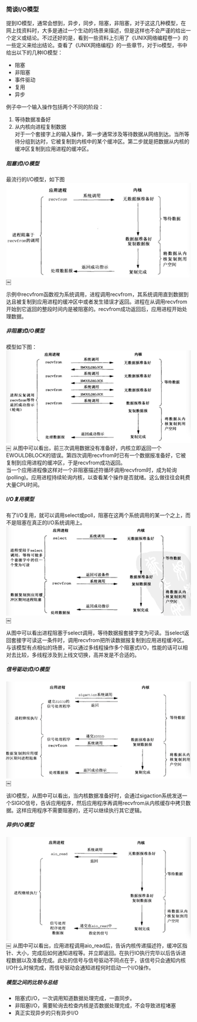 

### 简谈I/O模型  
 
提到IO模型，通常会想到，异步，同步，阻塞，非阻塞，对于这这几种模型，在网上找资料时，大多是通过一个生动的场景来描述，但是这样也不会严谨的给出一个定义或结论。不过还好的是，看到一些资料上引用了《UNIX网络编程卷一》的一些定义来给出结论。查看了《UNIX网络编程》的一些章节，对于io模型，书中给出以下的几种IO模型：    

* 阻塞 
* 非阻塞  
* 事件驱动  
* 复用  
* 异步  
  
例子中一个输入操作包括两个不同的阶段：    

1. 等待数据准备好  
2. 从内核向进程复制数据  
对于一个套接字上的输入操作，第一步通常涉及等待数据从网络到达。当所等待分组到达时，它被复制到内核中的某个缓冲区。第二步就是把数据从内核的缓冲区复制到应用进程的缓冲区。  

##### 阻塞式I/O模型  
最流行的I/O模型，如下图  
![阻塞式IO模型](blocking_io.png)￼

示例中recvfrom函数视为系统调用，进程调用recvfrom，其系统调用直到数据到达且被复制到应用进程的缓冲区中或者发生错误才返回。进程在从调用recvfrom开始到它返回的整段时间内是被阻塞的。recvfrom成功返回后，应用进程开始处理数据。  


##### 非阻塞式I/O模型    
模型如下图：
![非阻塞式IO模型](nonblocking_io.png)￼
从图中可以看出，前三次调用数据没有准备好，内核立即返回一个EWOULDBLOCK的错误。第四次调用recvfrom时已有一个数据报准备好，它被复制到应用进程的缓冲区，于是recvfrom成功返回。  
当一个应用进程像这样对一个非阻塞描述符循环调用recvfrom时，成为轮询(polling)。应用进程持续轮询内核，以查看某个操作是否就绪。这么做往往会耗费大量CPU时间。  

##### I/O复用模型    
有了I/O复用，就可以调用select或poll，阻塞在这两个系统调用的某一个之上，而不是阻塞在真正的I/O系统调用上。 
![I/O复用模型](multiplexing_io.png)￼

从图中可以看出进程阻塞于select调用，等待数据报套接字变为可读。当select返回套接字可读这一条件时，调用recvfrom把所读数据报复制到应用进程缓冲区。  
与该模型有点相似的场景，可以通过多线程操作多个阻塞式I/O，性能的话可以相对去比较，多线程涉及到上线文切换，高并发是不合适的。  
	
##### 信号驱动式I/O模型  
![信号驱动式I/O模型](signal-driven_io.png)￼

该IO模型，从图中可以看出，当内核数据准备好时，会通过sigaction系统发送一个SIGIO信号，告诉应用程序，然后应用程序再调用recvfrom从内核缓存中拷贝数据。这样应用程序不需要阻塞的，还可以继续执行其它逻辑。  

##### 异步I/O模型  
![异步I/O模型](asynchronous_io.png)￼
从图中可以看出，应用进程调用aio_read后，告诉内核传递描述符，缓冲区指针、大小，完成后如何通知进程等。并立即返回。在执行IO执行完毕以后告诉进程数据以及准备完成。此处的信号与信号驱动不同点在于，该信号只会通知内核I/O什么时候完成，而信号驱动会通知进程何时启动一个I/O操作。   

##### 模型之间的比较与总结    

* 阻塞式I/O，一次调用知道数据处理完成，一直同步。  
* 非阻塞I/O，需要轮询去检查内核是否数据处理完成，不会导致进程堵塞    
* 真正实现异步的只有异步I/O
  
  




